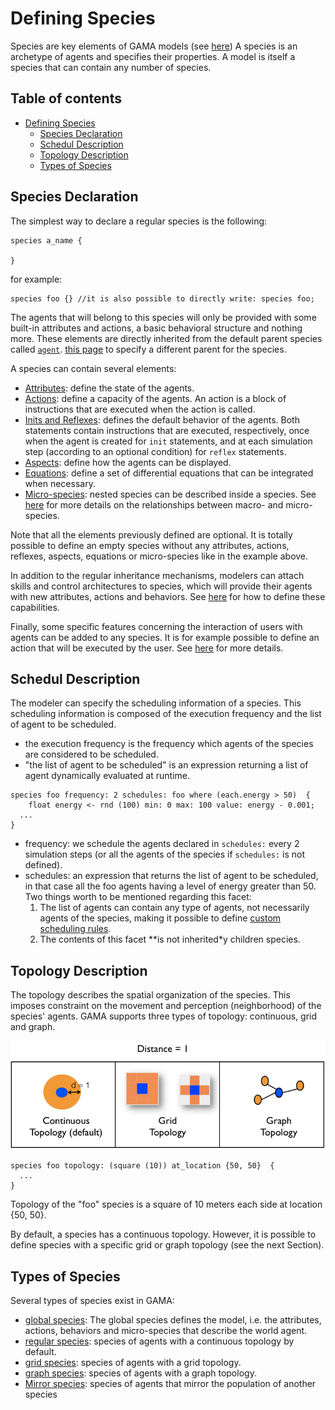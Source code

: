 
# Defining Species

Species are key elements of GAMA models (see [here](G__KeyConcepts)) A species is an archetype of agents and specifies their properties. A model is itself a species that can contain any number of species.


## Table of contents 

* [Defining Species](#defining-species)
	* [Species Declaration](#species-declaration)
	* [Schedul Description](#schedul-description)
	* [Topology Description](#topology-description)
	* [Types of Species](#types-of-species)


## Species Declaration
The simplest way to declare a regular species is the following:

```
species a_name {
  
}
```

for example:

```
species foo {} //it is also possible to directly write: species foo;
```

The agents that will belong to this species will only be provided with some built-in attributes and actions, a basic behavioral structure and nothing more. These elements are directly inherited from the default parent species called [`agent`](G__AgentBuiltInSpecies).  [this page](G__RegularSpecies) to specify a different parent for the species.

A species can contain several elements:
* [Attributes](G__DefiningAttributes): define the state of the agents.
* [Actions](G__DefiningActions): define a capacity of the agents. An action is a block of instructions that are executed when the action is called.
* [Inits and Reflexes](G__DefiningBehaviors): defines the default behavior of the agents. Both statements contain instructions that are executed, respectively, once when the agent is created for `init` statements, and at each simulation step (according to an optional condition) for `reflex` statements.
* [Aspects](G__DefiningAspects): define how the agents can be displayed.
* [Equations](G__DefiningEquations): define a set of differential equations that can be integrated when necessary.
* [Micro-species](G__MultiLevel): nested species can be described inside a species. See [here](G__MultiLevelArchitecture) for more details on the relationships between macro- and micro-species.

Note that all the elements previously defined are optional. It is totally possible to define an empty species without any attributes, actions, reflexes, aspects, equations or micro-species like in the example above.

In addition to the regular inheritance mechanisms, modelers can attach skills and control architectures to species, which will provide their agents with new attributes, actions and behaviors. See [here](G__SkillsAndControl) for how to define these capabilities.

Finally, some specific features concerning the interaction of users with agents can be added to any species. It is for example possible to define an action that will be executed by the user. See [here](G__DefiningUserCommands) for more details.




## Schedul Description

The modeler can specify the scheduling information of a species. This scheduling information is composed of the execution frequency and the list of agent to be scheduled.

* the execution frequency is the frequency which agents of the species are considered to be scheduled.
* "the list of agent to be scheduled" is an expression returning a list of agent dynamically evaluated at runtime.

```
species foo frequency: 2 schedules: foo where (each.energy > 50)  {
    float energy <- rnd (100) min: 0 max: 100 value: energy - 0.001;
  ...
}
```

* frequency: we schedule the agents declared in `schedules:` every 2 simulation steps (or all the agents of the species if `schedules:` is not defined).
* schedules: an expression that returns the list of agent to be scheduled, in that case all the foo agents having a level of energy greater than 50. Two things worth to be mentioned regarding this facet:
    1. The list of agents can contain any type of agents, not necessarily agents of the species, making it possible to define [custom scheduling rules](G__RuntimeConcepts#Scheduling_of_Agents).
    1. The contents of this facet **is not inherited*y children species.


## Topology Description

The topology describes the spatial organization of the species. This imposes constraint on the movement and perception (neighborhood) of the species' agents. GAMA supports three types of topology: continuous, grid and graph.

![images/topologies.png](images/topologies.png)

```
species foo topology: (square (10)) at_location {50, 50}  {
  ...
}
```

Topology of the "foo" species is a square of 10 meters each side at location {50, 50}.

By default, a species has a continuous topology. However, it is possible to define species with a specific grid or graph topology (see the next Section).





## Types of Species

Several types of species exist in GAMA:
* [global species](G__GlobalSpecies): The global species defines the model, i.e. the attributes, actions, behaviors and micro-species that describe the world agent.
* [regular species](G__RegularSpecies): species of agents with a continuous topology by default.
* [grid species](G__GridSpecies): species of agents with a grid topology.
* [graph species](G__GraphSpes): species of agents with a graph topology.
* [Mirror species](G__MirrorSpec): species of agents that mirror the population of another species
